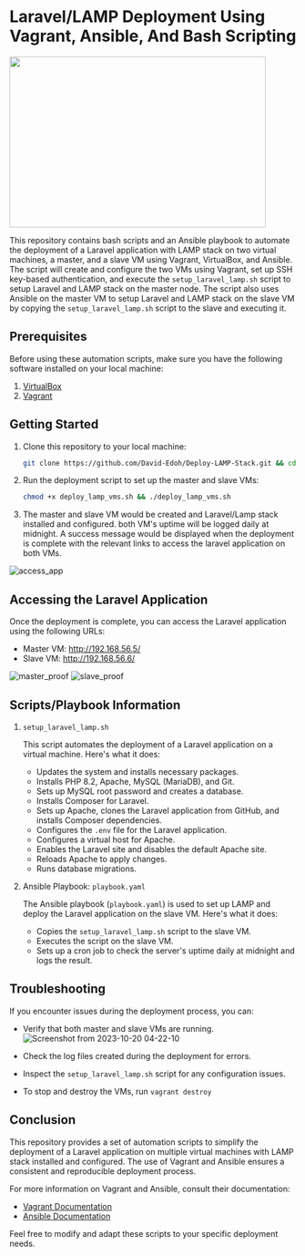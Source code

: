 # Laravel/LAMP Deployment Using Vagrant, Ansible, And Bash Scripting
<img src="https://github.com/David-Edoh/Deploy-LAMP-Stack/assets/45123163/7e2aa977-08a0-4a0b-a0c9-959ebcb55cf4" align="center" height="300" width="450" >

This repository contains bash scripts and an Ansible playbook to automate the deployment of a Laravel application with LAMP stack on two virtual machines, a master, and a slave VM using Vagrant, VirtualBox, and Ansible.
The script will create and configure the two VMs using Vagrant, set up SSH key-based authentication, and execute the `setup_laravel_lamp.sh` script to setup Laravel and LAMP stack on the master node. The script also uses Ansible on the master VM to setup Laravel and LAMP stack on the slave VM by copying the `setup_laravel_lamp.sh` script to the slave and executing it.
## Prerequisites

Before using these automation scripts, make sure you have the following software installed on your local machine:

1. [VirtualBox](https://www.virtualbox.org/)
2. [Vagrant](https://www.vagrantup.com/)

## Getting Started

1. Clone this repository to your local machine:

    ```bash
    git clone https://github.com/David-Edoh/Deploy-LAMP-Stack.git && cd Deploy-LAMP-Stack
    ```

2. Run the deployment script to set up the master and slave VMs:

    ```bash
    chmod +x deploy_lamp_vms.sh && ./deploy_lamp_vms.sh
    ```

3. The master and slave VM would be created and Laravel/Lamp stack installed and configured. both VM's uptime will be logged daily at midnight. A success message would be displayed when the deployment is complete with the relevant links to access the laravel application on both VMs.

![access_app](https://github.com/David-Edoh/Deploy-LAMP-Stack/assets/45123163/f92bd588-6a6a-417c-ba73-193ffb9f9c3f)

## Accessing the Laravel Application

Once the deployment is complete, you can access the Laravel application using the following URLs:

- Master VM: http://192.168.56.5/
- Slave VM: http://192.168.56.6/

![master_proof](https://github.com/David-Edoh/Deploy-LAMP-Stack/assets/45123163/cc5a1b81-d157-457a-938d-2876f1704874)
![slave_proof](https://github.com/David-Edoh/Deploy-LAMP-Stack/assets/45123163/10139458-9325-4b68-8fc9-5308f8bca152)

## Scripts/Playbook Information
1. `setup_laravel_lamp.sh`

    This script automates the deployment of a Laravel application on a virtual machine. Here's what it does:
    
    - Updates the system and installs necessary packages.
    - Installs PHP 8.2, Apache, MySQL (MariaDB), and Git.
    - Sets up MySQL root password and creates a database.
    - Installs Composer for Laravel.
    - Sets up Apache, clones the Laravel application from GitHub, and installs Composer dependencies.
    - Configures the `.env` file for the Laravel application.
    - Configures a virtual host for Apache.
    - Enables the Laravel site and disables the default Apache site.
    - Reloads Apache to apply changes.
    - Runs database migrations.

2. Ansible Playbook: `playbook.yaml`

    The Ansible playbook (`playbook.yaml`) is used to set up LAMP and deploy the Laravel application on the slave VM. Here's what it does:
    
    - Copies the `setup_laravel_lamp.sh` script to the slave VM.
    - Executes the script on the slave VM.
    - Sets up a cron job to check the server's uptime daily at midnight and logs the result.

## Troubleshooting

If you encounter issues during the deployment process, you can:
- Verify that both master and slave VMs are running.
  ![Screenshot from 2023-10-20 04-22-10](https://github.com/David-Edoh/Deploy-LAMP-Stack/assets/45123163/b8d00ab4-df31-4c49-be0e-7f015bcf5a9c)

- Check the log files created during the deployment for errors.
- Inspect the `setup_laravel_lamp.sh` script for any configuration issues.
- To stop and destroy the VMs, run `vagrant destroy`

## Conclusion

This repository provides a set of automation scripts to simplify the deployment of a Laravel application on multiple virtual machines with LAMP stack installed and configured. The use of Vagrant and Ansible ensures a consistent and reproducible deployment process.

For more information on Vagrant and Ansible, consult their documentation:

- [Vagrant Documentation](https://www.vagrantup.com/docs)
- [Ansible Documentation](https://docs.ansible.com/ansible/latest/index.html)

Feel free to modify and adapt these scripts to your specific deployment needs.
